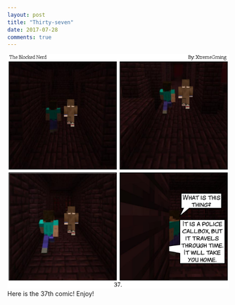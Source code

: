 ```yaml
---
layout: post
title: "Thirty-seven"
date: 2017-07-28
comments: true
---
```

<img src="/comics/comic37.png" alt="37" class="inline" />
Here is the 37th comic! Enjoy!
